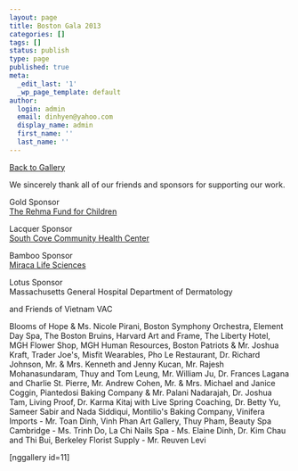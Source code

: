 ```yaml
---
layout: page
title: Boston Gala 2013
categories: []
tags: []
status: publish
type: page
published: true
meta:
  _edit_last: '1'
  _wp_page_template: default
author:
  login: admin
  email: dinhyen@yahoo.com
  display_name: admin
  first_name: ''
  last_name: ''
---
```

<p><a title="Gallery" href="/events/gallery/">Back to Gallery</a></p>
<p>We sincerely thank all of our friends and sponsors for supporting our work.</p>
<p>Gold Sponsor<br />
<a href="http://www.rehmafund.org">The Rehma Fund for Children</a></p>
<p>Lacquer Sponsor<br />
<a href="http://www.scchc.org">South Cove Community Health Center</a></p>
<p>Bamboo Sponsor<br />
<a href="http://www.miracalifesciences.com">Miraca Life Sciences</a></p>
<p>Lotus Sponsor<br />
Massachusetts General Hospital Department of Dermatology</p>
<p>and Friends of Vietnam VAC</p>
<p>Blooms of Hope & Ms. Nicole Pirani, Boston Symphony Orchestra, Element Day Spa, The Boston Bruins, Harvard Art and Frame,  The Liberty Hotel,  MGH Flower Shop, MGH Human Resources, Boston Patriots  & Mr. Joshua Kraft, Trader Joe's, Misfit Wearables, Pho Le Restaurant, Dr. Richard Johnson, Mr. & Mrs. Kenneth and Jenny Kucan, Mr. Rajesh Mohanasundaram, Thuy and Tom Leung,  Mr. William Ju,  Dr. Frances Lagana and Charlie St. Pierre, Mr.  Andrew Cohen, Mr. & Mrs. Michael and Janice Coggin, Piantedosi Baking Company & Mr. Palani Nadarajah, Dr. Joshua Tam, Living Proof, Dr. Karma Kitaj with Live Spring Coaching, Dr. Betty Yu, Sameer Sabir and Nada Siddiqui, Montilio's Baking Company, Vinifera Imports - Mr. Toan Dinh,  Vinh Phan Art Gallery, Thuy Pham, Beauty Spa Cambridge - Ms. Trinh Do,  La Chi Nails Spa - Ms. Elaine Dinh, Dr. Kim Chau and Thi Bui, Berkeley  Florist Supply - Mr. Reuven Levi</p>
<p>[nggallery id=11]</p>
